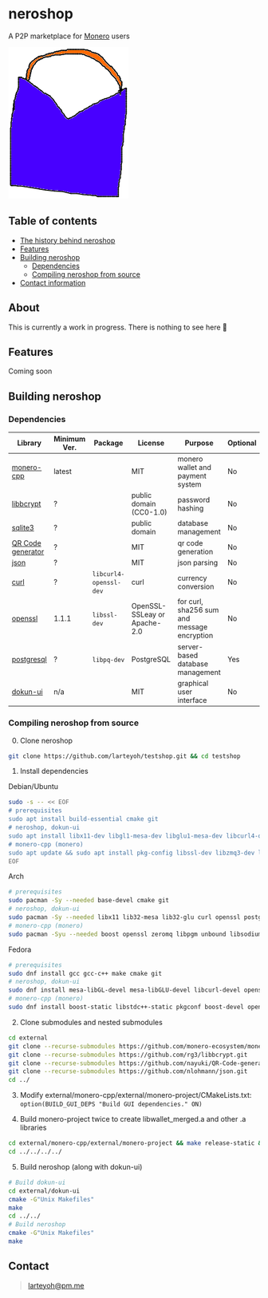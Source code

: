 # neroshop 

A P2P marketplace for [Monero](https://getmonero.org/) users

[![alt text](res/neroshop-logo.png)](https://github.com/larteyoh/testshop "neroshop logo")


## Table of contents
- [The history behind neroshop](#about)
- [Features](#features) <!-- - [Documentation](#documentation)-->
- [Building neroshop](#building-neroshop)
  - [Dependencies](#dependencies)
  - [Compiling neroshop from source](#compiling-neroshop-from-source) <!-- - [Contributing](#contributing) --> <!-- - [Bug Bounty Program]-->
- [Contact information](#contact)

## About
This is currently a work in progress. There is nothing to see here :shrug:



## Features
Coming soon


## Building neroshop

### Dependencies
|      Library                                                       | Minimum Ver.    | Package                | License                            |         Purpose                                                        | Optional |
|--------------------------------------------------------------------|-----------------|------------------------|------------------------------------|------------------------------------------------------------------------|----------|
| [monero-cpp](https://github.com/monero-ecosystem/monero-cpp)       | latest          |                        | MIT                                | monero wallet and payment system                                       | No       |
| [libbcrypt](https://github.com/rg3/libbcrypt)                      | ?               |                        | public domain (CC0-1.0)            | password hashing                                                       | No       |
| [sqlite3](https://sqlite.org/)                                     | ?               |                        | public domain                      | database management                                                    | No       |
| [QR Code generator](https://github.com/nayuki/QR-Code-generator)   | ?               |                        | MIT                                | qr code generation                                                     | No       |
| [json](https://github.com/nlohmann/json/)                          | ?               |                        | MIT                                | json parsing                                                           | No       |
| [curl](https://github.com/curl/curl)                               | ?               | `libcurl4-openssl-dev` | curl                               | currency conversion                                                    | No       |
| [openssl](https://github.com/openssl/openssl)                      | 1.1.1           | `libssl-dev`           | OpenSSL-SSLeay or Apache-2.0       | for curl, sha256 sum and message encryption                            | No       |
| [postgresql](https://www.postgresql.org/)                          | ?               | `libpq-dev`            | PostgreSQL                         | server-based database management                                       | Yes      |
| [dokun-ui](external/dokun-ui)                                      | n/a             |                        | MIT                                | graphical user interface                                               | No       |


### Compiling neroshop from source
0. Clone neroshop
```sh
git clone https://github.com/larteyoh/testshop.git && cd testshop
```

1. Install dependencies

Debian/Ubuntu
```sh
sudo -s -- << EOF
# prerequisites
sudo apt install build-essential cmake git
# neroshop, dokun-ui
sudo apt install libx11-dev libgl1-mesa-dev libglu1-mesa-dev libcurl4-openssl-dev libssl-dev libpq-dev postgresql
# monero-cpp (monero)
sudo apt update && sudo apt install pkg-config libssl-dev libzmq3-dev libunbound-dev libsodium-dev libunwind8-dev liblzma-dev libreadline6-dev libldns-dev libexpat1-dev libpgm-dev qttools5-dev-tools libhidapi-dev libusb-1.0-0-dev libprotobuf-dev protobuf-compiler libudev-dev libboost-chrono-dev libboost-date-time-dev libboost-filesystem-dev libboost-locale-dev libboost-program-options-dev libboost-regex-dev libboost-serialization-dev libboost-system-dev libboost-thread-dev python3 ccache doxygen graphviz
EOF
```
Arch
```sh
# prerequisites
sudo pacman -Sy --needed base-devel cmake git
# neroshop, dokun-ui
sudo pacman -Sy --needed libx11 lib32-mesa lib32-glu curl openssl postgresql
# monero-cpp (monero)
sudo pacman -Syu --needed boost openssl zeromq libpgm unbound libsodium libunwind xz readline ldns expat gtest python3 ccache doxygen graphviz qt5-tools hidapi libusb protobuf systemd
```
Fedora
```sh
# prerequisites
sudo dnf install gcc gcc-c++ make cmake git
# neroshop, dokun-ui
sudo dnf install mesa-libGL-devel mesa-libGLU-devel libcurl-devel openssl-devel libpq-devel postgresql-server
# monero-cpp (monero)
sudo dnf install boost-static libstdc++-static pkgconf boost-devel openssl-devel zeromq-devel openpgm-devel unbound-devel libsodium-devel libunwind-devel xz-devel readline-devel ldns-devel expat-devel gtest-devel ccache doxygen graphviz qt5-linguist hidapi-devel libusbx-devel protobuf-devel protobuf-compiler systemd-devel
```

2. Clone submodules and nested submodules
```sh
cd external
git clone --recurse-submodules https://github.com/monero-ecosystem/monero-cpp.git
git clone --recurse-submodules https://github.com/rg3/libbcrypt.git
git clone --recurse-submodules https://github.com/nayuki/QR-Code-generator.git
git clone --recurse-submodules https://github.com/nlohmann/json.git
cd ../
```

3. Modify external/monero-cpp/external/monero-project/CMakeLists.txt:
`option(BUILD_GUI_DEPS "Build GUI dependencies." ON)`

4. Build monero-project twice to create libwallet_merged.a and other .a libraries
```sh
cd external/monero-cpp/external/monero-project && make release-static && make release-static
cd ../../../../
```

5. Build neroshop (along with dokun-ui)
```sh
# Build dokun-ui
cd external/dokun-ui
cmake -G"Unix Makefiles"
make
cd ../../
# Build neroshop
cmake -G"Unix Makefiles"
make
```


## Contact
> larteyoh@pm.me

[//]: # (rm -rf external/dokun-ui/CMakeFiles; rm -rf external/dokun-ui/CMakeCache.txt; rm -rf external/dokun-ui/cmake_install.cmake; rm -rf external/dokun-ui/Makefile)
[//]: # (git checkout -b test)
[//]: # (git add CMakeLists.txt external/ include/ premake5.lua readme.md res/neroshop-logo.png res/wallets src/ test/)
[//]: # (git commit -m"Testing")
[//]: # (git push -u origin test)
